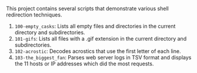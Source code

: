 This project contains several scripts that demonstrate various shell redirection techniques.
1. `100-empty_casks`: Lists all empty files and directories in the current directory and subdirectories.
2. `101-gifs`: Lists all files with a .gif extension in the current directory and subdirectories.
3. `102-acrostic`: Decodes acrostics that use the first letter of each line.
4. `103-the_biggest_fan`: Parses web server logs in TSV format and displays the 11 hosts or IP addresses which did the most requests.
